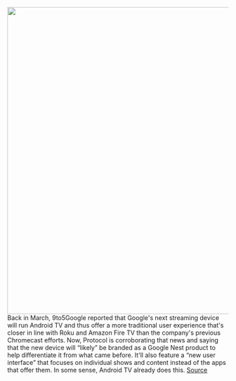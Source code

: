 <img src='https://cdn.vox-cdn.com/thumbor/iZ7XaX26AAaWnTbR87k3BgUaMyQ=/0x0:2040x1360/1200x800/filters:focal(857x517:1183x843)/cdn.vox-cdn.com/uploads/chorus_image/image/66758632/acastro_180427_1777_0003.0.jpg' width='700px' /><br/>
Back in March, 9to5Google reported that Google's next streaming device will run Android TV and thus offer a more traditional user experience that's closer in line with Roku and Amazon Fire TV than the company's previous Chromecast efforts. Now, Protocol is corroborating that news and saying that the new device will “likely” be branded as a Google Nest product to help differentiate it from what came before. It'll also feature a “new user interface” that focuses on individual shows and content instead of the apps that offer them. In some sense, Android TV already does this.
<a href='https://www.theverge.com/2020/5/6/21249136/google-nest-streaming-dongle-android-tv-rumor-software'> Source <a/>